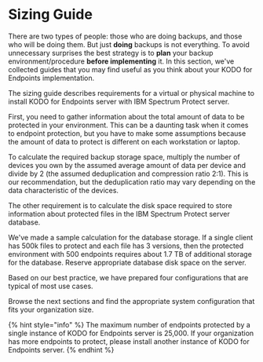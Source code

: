 # Sizing Guide

There are two types of people: those who are doing backups, and those who will be doing them. But just **doing** backups is not everything. To avoid unnecessary surprises the best strategy is to **plan** your backup environment/procedure **before implementing** it. In this section, we've collected guides that you may find useful as you think about your KODO for Endpoints implementation.

The sizing guide describes requirements for a virtual or physical machine to install KODO for Endpoints server with IBM Spectrum Protect server.

First, you need to gather information about the total amount of data to be protected in your environment. This can be a daunting task when it comes to endpoint protection, but you have to make some assumptions because the amount of data to protect is different on each workstation or laptop.

To calculate the required backup storage space, multiply the number of devices you own by the assumed average amount of data per device and divide by 2 \(the assumed deduplication and compression ratio 2:1\). This is our recommendation, but the deduplication ratio may vary depending on the data characteristic of the devices.

The other requirement is to calculate the disk space required to store information about protected files in the IBM Spectrum Protect server database.

We've made a sample calculation for the database storage. If a single client has 500k files to protect and each file has 3 versions, then the protected environment with 500 endpoints requires about 1.7 TB of additional storage for the database. Reserve appropriate database disk space on the server.

Based on our best practice, we have prepared four configurations that are typical of most use cases.

Browse the next sections and find the appropriate system configuration that fits your organization size.

{% hint style="info" %}
The maximum number of endpoints protected by a single instance of KODO for Endpoints server is 25,000. If your organization has more endpoints to protect, please install another instance of KODO for Endpoints server.
{% endhint %}






